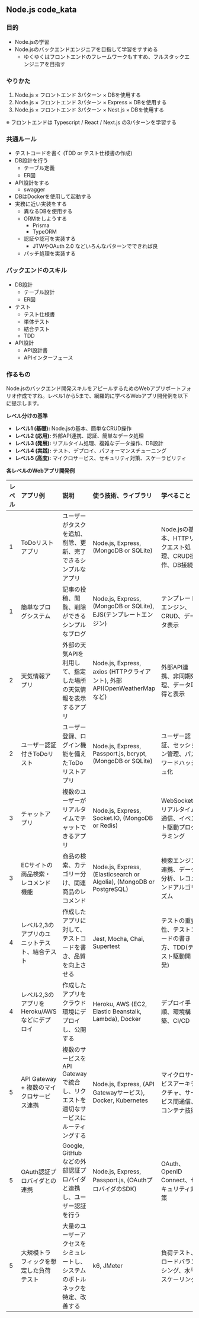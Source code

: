 ## Node.js code_kata

### 目的
- Node.jsの学習
- Node.jsのバックエンドエンジニアを目指して学習をすすめる
  - ゆくゆくはフロントエンドのフレームワークもすすめ、フルスタックエンジニアを目指す

### やりかた
1. Node.js × フロントエンド 3パターン × DBを使用する
2. Node.js × フロントエンド 3パターン × Express × DBを使用する
3. Node.js × フロントエンド 3パターン × Nest.js × DBを使用する

※ フロントエンドは Typescript / React / Next.js の3パターンを学習する

### 共通ルール
- テストコードを書く (TDD or テスト仕様書の作成)
- DB設計を行う
  - テーブル定義
  - ER図
- API設計をする
  - swagger 
- DBはDockerを使用して起動する
- 実務に近い実装をする
  - 異なるDBを使用する
  - ORMをしようする
    - Prisma
    - TypeORM
  - 認証や認可を実装する
    - JTWやOAuth 2.0 などいろんなパターンでできれば良
  - パッチ処理を実装する

### バックエンドのスキル
- DB設計
  - テーブル設計
  - ER図
- テスト
  - テスト仕様書
  - 単体テスト
  - 結合テスト
  - TDD
- API設計
  - API設計書
  - APIインターフェース


### 作るもの
Node.jsのバックエンド開発スキルをアピールするためのWebアプリポートフォリオ作成ですね。レベル1から5まで、網羅的に学べるWebアプリ開発例を以下に提示します。

**レベル分けの基準**

*   **レベル1 (基礎):** Node.jsの基本、簡単なCRUD操作
*   **レベル2 (応用):** 外部API連携、認証、簡単なデータ処理
*   **レベル3 (発展):** リアルタイム処理、複雑なデータ操作、DB設計
*   **レベル4 (実践):** テスト、デプロイ、パフォーマンスチューニング
*   **レベル5 (高度):** マイクロサービス、セキュリティ対策、スケーラビリティ

**各レベルのWebアプリ開発例**

| レベル | アプリ例                                  | 説明                                                                                                                               | 使う技術、ライブラリ                                                                 | 学べること                                                                                                   |
| :---- | :----------------------------------------- | :--------------------------------------------------------------------------------------------------------------------------------- | :------------------------------------------------------------------------------------- | :--------------------------------------------------------------------------------------------------------- |
| 1     | ToDoリストアプリ                            | ユーザーがタスクを追加、削除、更新、完了できるシンプルなアプリ                                                                                                 | Node.js, Express, (MongoDB or SQLite)                                                 | Node.jsの基本、HTTPリクエスト処理、CRUD操作、DB接続                                                                 |
| 1     | 簡単なブログシステム                          | 記事の投稿、閲覧、削除ができるシンプルなブログ                                                                                                  | Node.js, Express, (MongoDB or SQLite), EJS(テンプレートエンジン)                         | テンプレートエンジン、CRUD、データ表示                                                                                 |
| 2     | 天気情報アプリ                              | 外部の天気APIを利用して、指定した場所の天気情報を表示するアプリ                                                                                              | Node.js, Express, axios (HTTPクライアント), 外部API(OpenWeatherMapなど)                  | 外部API連携、非同期処理、データ取得と表示                                                                              |
| 2     | ユーザー認証付きToDoリスト                     | ユーザー登録、ログイン機能を備えたToDoリストアプリ                                                                                                    | Node.js, Express, Passport.js, bcrypt, (MongoDB or SQLite)                               | ユーザー認証、セッション管理、パスワードハッシュ化                                                                              |
| 3     | チャットアプリ                               | 複数のユーザーがリアルタイムでチャットできるアプリ                                                                                                  | Node.js, Express, Socket.IO, (MongoDB or Redis)                                       | WebSocket、リアルタイム通信、イベント駆動プログラミング                                                                    |
| 3     | ECサイトの商品検索・レコメンド機能              | 商品の検索、カテゴリー分け、関連商品のレコメンド                                                                                                 | Node.js, Express, (Elasticsearch or Algolia), (MongoDB or PostgreSQL)                 | 検索エンジン連携、データ分析、レコメンドアルゴリズム                                                                         |
| 4     | レベル2,3のアプリのユニットテスト、結合テスト     | 作成したアプリに対して、テストコードを書き、品質を向上させる                                                                                               | Jest, Mocha, Chai, Supertest                                                          | テストの重要性、テストコードの書き方、TDD(テスト駆動開発)                                                                   |
| 4     | レベル2,3のアプリをHeroku/AWSなどにデプロイ | 作成したアプリをクラウド環境にデプロイし、公開する                                                                                                 | Heroku, AWS (EC2, Elastic Beanstalk, Lambda), Docker                                | デプロイ手順、環境構築、CI/CD                                                                                |
| 5     | API Gateway + 複数のマイクロサービス連携     | 複数のサービスをAPI Gatewayで統合し、リクエストを適切なサービスにルーティングする                                                                                | Node.js, Express, (API Gatewayサービス), Docker, Kubernetes                              | マイクロサービスアーキテクチャ、サービス間通信、コンテナ技術                                                                     |
| 5     | OAuth認証プロバイダとの連携                  | Google, GitHubなどの外部認証プロバイダと連携し、ユーザー認証を行う                                                                                       | Node.js, Express, Passport.js, (OAuthプロバイダのSDK)                                | OAuth、OpenID Connect、セキュリティ対策                                                                              |
| 5   | 大規模トラフィックを想定した負荷テスト          | 大量のユーザーアクセスをシミュレートし、システムのボトルネックを特定、改善する                                                                                       | k6, JMeter                                                         | 負荷テスト、ロードバランシング、水平スケーリング |

